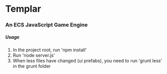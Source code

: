 # Templar

### An ECS JavaScript Game Engine 

##### Usage
1) In the project root, run 'npm install'
2) Run 'node server.js'
3) When less files have changed (ui prefabs), you need to run 'grunt less' in the grunt folder
